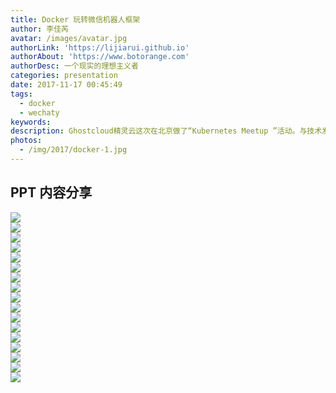 ```yaml
---
title: Docker 玩转微信机器人框架
author: 李佳芮
avatar: /images/avatar.jpg
authorLink: 'https://lijiarui.github.io'
authorAbout: 'https://www.botorange.com'
authorDesc: 一个现实的理想主义者
categories: presentation
date: 2017-11-17 00:45:49
tags: 
  - docker 
  - wechaty
keywords:
description: Ghostcloud精灵云这次在北京做了“Kubernetes Meetup ”活动。与技术发烧友以及各行业的精英一起，围绕全球顶级开源项目Kubernetes的特性解析、系统架构、案例实践等话题，进行分享交流。我分享了docker 和微信机器人结合的应用。
photos:
  - /img/2017/docker-1.jpg
---
```


## PPT 内容分享

![](/img/2017/docker-2.jpg)       
![](/img/2017/docker-3.jpg)              
![](/img/2017/docker-4.jpg)       
![](/img/2017/docker-5.jpg)       
![](/img/2017/docker-6.jpg)       
![](/img/2017/docker-7.jpg)       
![](/img/2017/docker-8.jpg)       
![](/img/2017/docker-9.jpg)       
![](/img/2017/docker-10.jpg)       
![](/img/2017/docker-11.jpg)       
![](/img/2017/docker-12.jpg)       
![](/img/2017/docker-13.jpg)       
![](/img/2017/docker-14.jpg)       
![](/img/2017/docker-15.jpg)       
![](/img/2017/docker-16.jpg)       
![](/img/2017/docker-17.jpg)       
![](/img/2017/docker-18.jpg)   
